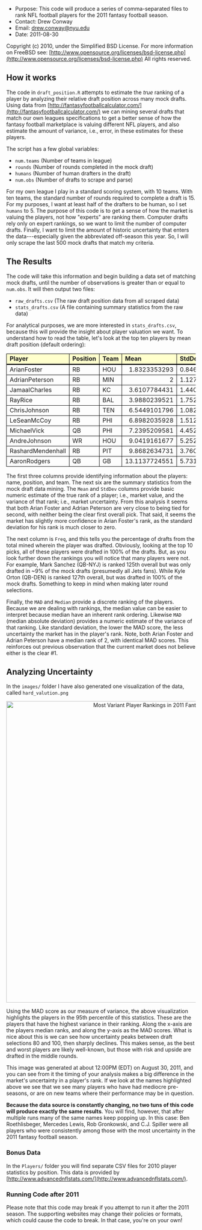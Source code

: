 - Purpose:    This code will produce a series of comma-separated files to rank NFL football players for the 2011 fantasy football season. 
- Contact:    Drew Conway
- Email:      drew.conway@nyu.edu
- Date:       2011-08-30

Copyright (c) 2010, under the Simplified BSD License.
For more information on FreeBSD see: [http://www.opensource.org/licenses/bsd-license.php](http://www.opensource.org/licenses/bsd-license.php)
All rights reserved.

## How it works ##

The code in `draft_position.R` attempts to estimate the _true_ ranking of a player by analyzing their relative draft position across many mock drafts.  Using data from [http://fantasyfootballcalculator.com/](http://fantasyfootballcalculator.com/) we can mining several drafts that match our own leagues specifications to get a better sense of how the fantasy football marketplace is valuing different NFL players, and also estimate the amount of variance, i.e., error, in these estimates for these players.

The script has a few global variables:

 - `num.teams` (Number of teams in league)
 - `rounds` (Number of rounds completed in the mock draft)
 - `humans` (Number of human drafters in the draft)
 - `num.obs` (Number of drafts to scrape and parse)

For my own league I play in a standard scoring system, with 10 teams.  With ten teams, the standard number of rounds required to complete a draft is 15.  For my purposes, I want at least half of the drafters to be human, so I set `humans` to 5.  The purpose of this code is to get a sense of how the market is valuing the players, not how "experts" are ranking them.  Computer drafts rely only on expert rankings, so we want to limit the number of computer drafts.  Finally, I want to limit the amount of historic uncertainty that enters the data---especially given the abbreviated off-season this year.  So, I will only scrape the last 500 mock drafts that match my criteria.

## The Results ##

The code will take this information and begin building a data set of matching mock drafts, until the number of observations is greater than or equal to `num.obs`. It will then output two files:

 - `raw_drafts.csv` (The raw draft position data from all scraped data)
 - `stats_drafts.csv` (A file containing summary statistics from the raw data)
 
For analytical purposes, we are more interested in `stats_drafts.csv`, because this will provide the insight about player valuation we want.  To understand how to read the table, let's look at the top ten players by mean draft position (default ordering):

<TABLE FRAME=VOID CELLSPACING=0 COLS=8 RULES=NONE BORDER=0 ALIGN=CENTER>
	<COLGROUP><COL WIDTH=150><COL WIDTH=97><COL WIDTH=97><COL WIDTH=117><COL WIDTH=108><COL WIDTH=97><COL WIDTH=97><COL WIDTH=97></COLGROUP>
	<TBODY>
		<TR>
			<TD STYLE="border-top: 1px solid #000000; border-bottom: 3px solid #000000; border-left: 1px solid #000000; border-right: 1px solid #000000" WIDTH=150 HEIGHT=18 ALIGN=LEFT BGCOLOR="#FFFFCC"><B>Player</B></TD>
			<TD STYLE="border-top: 1px solid #000000; border-bottom: 3px solid #000000; border-left: 1px solid #000000; border-right: 1px solid #000000" WIDTH=97 ALIGN=LEFT BGCOLOR="#FFFFCC"><B>Position</B></TD>
			<TD STYLE="border-top: 1px solid #000000; border-bottom: 3px solid #000000; border-left: 1px solid #000000; border-right: 1px solid #000000" WIDTH=97 ALIGN=LEFT BGCOLOR="#FFFFCC"><B>Team</B></TD>
			<TD STYLE="border-top: 1px solid #000000; border-bottom: 3px solid #000000; border-left: 1px solid #000000; border-right: 1px solid #000000" WIDTH=117 ALIGN=LEFT BGCOLOR="#FFFFCC"><B>Mean</B></TD>
			<TD STYLE="border-top: 1px solid #000000; border-bottom: 3px solid #000000; border-left: 1px solid #000000; border-right: 1px solid #000000" WIDTH=108 ALIGN=LEFT BGCOLOR="#FFFFCC"><B>StdDev</B></TD>
			<TD STYLE="border-top: 1px solid #000000; border-bottom: 3px solid #000000; border-left: 1px solid #000000; border-right: 1px solid #000000" WIDTH=97 ALIGN=LEFT BGCOLOR="#FFFFCC"><B>Freq</B></TD>
			<TD STYLE="border-top: 1px solid #000000; border-bottom: 3px solid #000000; border-left: 1px solid #000000; border-right: 1px solid #000000" WIDTH=97 ALIGN=LEFT BGCOLOR="#FFFFCC"><B>MAD</B></TD>
			<TD STYLE="border-top: 1px solid #000000; border-bottom: 3px solid #000000; border-left: 1px solid #000000; border-right: 1px solid #000000" WIDTH=97 ALIGN=LEFT BGCOLOR="#FFFFCC"><B>Median</B></TD>
		</TR>
		<TR>
			<TD STYLE="border-top: 1px solid #000000; border-bottom: 1px solid #000000; border-left: 1px solid #000000; border-right: 1px solid #000000" HEIGHT=18 ALIGN=LEFT>ArianFoster</TD>
			<TD STYLE="border-top: 1px solid #000000; border-bottom: 1px solid #000000; border-left: 1px solid #000000; border-right: 1px solid #000000" ALIGN=LEFT>RB</TD>
			<TD STYLE="border-top: 1px solid #000000; border-bottom: 1px solid #000000; border-left: 1px solid #000000; border-right: 1px solid #000000" ALIGN=LEFT>HOU</TD>
			<TD STYLE="border-top: 1px solid #000000; border-bottom: 1px solid #000000; border-left: 1px solid #000000; border-right: 1px solid #000000" ALIGN=RIGHT SDVAL="1.83233532934132" SDNUM="1033;">1.8323353293</TD>
			<TD STYLE="border-top: 1px solid #000000; border-bottom: 1px solid #000000; border-left: 1px solid #000000; border-right: 1px solid #000000" ALIGN=RIGHT SDVAL="0.846068753311066" SDNUM="1033;">0.8460687533</TD>
			<TD STYLE="border-top: 1px solid #000000; border-bottom: 1px solid #000000; border-left: 1px solid #000000; border-right: 1px solid #000000" ALIGN=RIGHT SDVAL="1" SDNUM="1033;">1</TD>
			<TD STYLE="border-top: 1px solid #000000; border-bottom: 1px solid #000000; border-left: 1px solid #000000; border-right: 1px solid #000000" ALIGN=RIGHT SDVAL="1.4826" SDNUM="1033;">1.4826</TD>
			<TD STYLE="border-top: 1px solid #000000; border-bottom: 1px solid #000000; border-left: 1px solid #000000; border-right: 1px solid #000000" ALIGN=RIGHT SDVAL="2" SDNUM="1033;">2</TD>
		</TR>
		<TR>
			<TD STYLE="border-top: 1px solid #000000; border-bottom: 1px solid #000000; border-left: 1px solid #000000; border-right: 1px solid #000000" HEIGHT=18 ALIGN=LEFT>AdrianPeterson</TD>
			<TD STYLE="border-top: 1px solid #000000; border-bottom: 1px solid #000000; border-left: 1px solid #000000; border-right: 1px solid #000000" ALIGN=LEFT>RB</TD>
			<TD STYLE="border-top: 1px solid #000000; border-bottom: 1px solid #000000; border-left: 1px solid #000000; border-right: 1px solid #000000" ALIGN=LEFT>MIN</TD>
			<TD STYLE="border-top: 1px solid #000000; border-bottom: 1px solid #000000; border-left: 1px solid #000000; border-right: 1px solid #000000" ALIGN=RIGHT SDVAL="2" SDNUM="1033;">2</TD>
			<TD STYLE="border-top: 1px solid #000000; border-bottom: 1px solid #000000; border-left: 1px solid #000000; border-right: 1px solid #000000" ALIGN=RIGHT SDVAL="1.12782977438973" SDNUM="1033;">1.1278297744</TD>
			<TD STYLE="border-top: 1px solid #000000; border-bottom: 1px solid #000000; border-left: 1px solid #000000; border-right: 1px solid #000000" ALIGN=RIGHT SDVAL="1" SDNUM="1033;">1</TD>
			<TD STYLE="border-top: 1px solid #000000; border-bottom: 1px solid #000000; border-left: 1px solid #000000; border-right: 1px solid #000000" ALIGN=RIGHT SDVAL="1.4826" SDNUM="1033;">1.4826</TD>
			<TD STYLE="border-top: 1px solid #000000; border-bottom: 1px solid #000000; border-left: 1px solid #000000; border-right: 1px solid #000000" ALIGN=RIGHT SDVAL="2" SDNUM="1033;">2</TD>
		</TR>
		<TR>
			<TD STYLE="border-top: 1px solid #000000; border-bottom: 1px solid #000000; border-left: 1px solid #000000; border-right: 1px solid #000000" HEIGHT=20 ALIGN=LEFT>JamaalCharles</TD>
			<TD STYLE="border-top: 1px solid #000000; border-bottom: 1px solid #000000; border-left: 1px solid #000000; border-right: 1px solid #000000" ALIGN=LEFT>RB</TD>
			<TD STYLE="border-top: 1px solid #000000; border-bottom: 1px solid #000000; border-left: 1px solid #000000; border-right: 1px solid #000000" ALIGN=LEFT>KC</TD>
			<TD STYLE="border-top: 1px solid #000000; border-bottom: 1px solid #000000; border-left: 1px solid #000000; border-right: 1px solid #000000" ALIGN=RIGHT SDVAL="3.61077844311377" SDNUM="1033;">3.6107784431</TD>
			<TD STYLE="border-top: 1px solid #000000; border-bottom: 1px solid #000000; border-left: 1px solid #000000; border-right: 1px solid #000000" ALIGN=RIGHT SDVAL="1.44020956558911" SDNUM="1033;">1.4402095656</TD>
			<TD STYLE="border-top: 1px solid #000000; border-bottom: 1px solid #000000; border-left: 1px solid #000000; border-right: 1px solid #000000" ALIGN=RIGHT SDVAL="1" SDNUM="1033;">1</TD>
			<TD STYLE="border-top: 1px solid #000000; border-bottom: 1px solid #000000; border-left: 1px solid #000000; border-right: 1px solid #000000" ALIGN=RIGHT SDVAL="1.4826" SDNUM="1033;">1.4826</TD>
			<TD STYLE="border-top: 1px solid #000000; border-bottom: 1px solid #000000; border-left: 1px solid #000000; border-right: 1px solid #000000" ALIGN=RIGHT SDVAL="4" SDNUM="1033;">4</TD>
		</TR>
		<TR>
			<TD STYLE="border-top: 1px solid #000000; border-bottom: 1px solid #000000; border-left: 1px solid #000000; border-right: 1px solid #000000" HEIGHT=18 ALIGN=LEFT>RayRice</TD>
			<TD STYLE="border-top: 1px solid #000000; border-bottom: 1px solid #000000; border-left: 1px solid #000000; border-right: 1px solid #000000" ALIGN=LEFT>RB</TD>
			<TD STYLE="border-top: 1px solid #000000; border-bottom: 1px solid #000000; border-left: 1px solid #000000; border-right: 1px solid #000000" ALIGN=LEFT>BAL</TD>
			<TD STYLE="border-top: 1px solid #000000; border-bottom: 1px solid #000000; border-left: 1px solid #000000; border-right: 1px solid #000000" ALIGN=RIGHT SDVAL="3.98802395209581" SDNUM="1033;">3.9880239521</TD>
			<TD STYLE="border-top: 1px solid #000000; border-bottom: 1px solid #000000; border-left: 1px solid #000000; border-right: 1px solid #000000" ALIGN=RIGHT SDVAL="1.75267118633963" SDNUM="1033;">1.7526711863</TD>
			<TD STYLE="border-top: 1px solid #000000; border-bottom: 1px solid #000000; border-left: 1px solid #000000; border-right: 1px solid #000000" ALIGN=RIGHT SDVAL="1" SDNUM="1033;">1</TD>
			<TD STYLE="border-top: 1px solid #000000; border-bottom: 1px solid #000000; border-left: 1px solid #000000; border-right: 1px solid #000000" ALIGN=RIGHT SDVAL="1.4826" SDNUM="1033;">1.4826</TD>
			<TD STYLE="border-top: 1px solid #000000; border-bottom: 1px solid #000000; border-left: 1px solid #000000; border-right: 1px solid #000000" ALIGN=RIGHT SDVAL="4" SDNUM="1033;">4</TD>
		</TR>
		<TR>
			<TD STYLE="border-top: 1px solid #000000; border-bottom: 1px solid #000000; border-left: 1px solid #000000; border-right: 1px solid #000000" HEIGHT=18 ALIGN=LEFT>ChrisJohnson</TD>
			<TD STYLE="border-top: 1px solid #000000; border-bottom: 1px solid #000000; border-left: 1px solid #000000; border-right: 1px solid #000000" ALIGN=LEFT>RB</TD>
			<TD STYLE="border-top: 1px solid #000000; border-bottom: 1px solid #000000; border-left: 1px solid #000000; border-right: 1px solid #000000" ALIGN=LEFT>TEN</TD>
			<TD STYLE="border-top: 1px solid #000000; border-bottom: 1px solid #000000; border-left: 1px solid #000000; border-right: 1px solid #000000" ALIGN=RIGHT SDVAL="6.54491017964072" SDNUM="1033;">6.5449101796</TD>
			<TD STYLE="border-top: 1px solid #000000; border-bottom: 1px solid #000000; border-left: 1px solid #000000; border-right: 1px solid #000000" ALIGN=RIGHT SDVAL="1.0828107137982" SDNUM="1033;">1.0828107138</TD>
			<TD STYLE="border-top: 1px solid #000000; border-bottom: 1px solid #000000; border-left: 1px solid #000000; border-right: 1px solid #000000" ALIGN=RIGHT SDVAL="1" SDNUM="1033;">1</TD>
			<TD STYLE="border-top: 1px solid #000000; border-bottom: 1px solid #000000; border-left: 1px solid #000000; border-right: 1px solid #000000" ALIGN=RIGHT SDVAL="1.4826" SDNUM="1033;">1.4826</TD>
			<TD STYLE="border-top: 1px solid #000000; border-bottom: 1px solid #000000; border-left: 1px solid #000000; border-right: 1px solid #000000" ALIGN=RIGHT SDVAL="6" SDNUM="1033;">6</TD>
		</TR>
		<TR>
			<TD STYLE="border-top: 1px solid #000000; border-bottom: 1px solid #000000; border-left: 1px solid #000000; border-right: 1px solid #000000" HEIGHT=18 ALIGN=LEFT>LeSeanMcCoy</TD>
			<TD STYLE="border-top: 1px solid #000000; border-bottom: 1px solid #000000; border-left: 1px solid #000000; border-right: 1px solid #000000" ALIGN=LEFT>RB</TD>
			<TD STYLE="border-top: 1px solid #000000; border-bottom: 1px solid #000000; border-left: 1px solid #000000; border-right: 1px solid #000000" ALIGN=LEFT>PHI</TD>
			<TD STYLE="border-top: 1px solid #000000; border-bottom: 1px solid #000000; border-left: 1px solid #000000; border-right: 1px solid #000000" ALIGN=RIGHT SDVAL="6.89820359281437" SDNUM="1033;">6.8982035928</TD>
			<TD STYLE="border-top: 1px solid #000000; border-bottom: 1px solid #000000; border-left: 1px solid #000000; border-right: 1px solid #000000" ALIGN=RIGHT SDVAL="1.5124869475361" SDNUM="1033;">1.5124869475</TD>
			<TD STYLE="border-top: 1px solid #000000; border-bottom: 1px solid #000000; border-left: 1px solid #000000; border-right: 1px solid #000000" ALIGN=RIGHT SDVAL="1" SDNUM="1033;">1</TD>
			<TD STYLE="border-top: 1px solid #000000; border-bottom: 1px solid #000000; border-left: 1px solid #000000; border-right: 1px solid #000000" ALIGN=RIGHT SDVAL="1.4826" SDNUM="1033;">1.4826</TD>
			<TD STYLE="border-top: 1px solid #000000; border-bottom: 1px solid #000000; border-left: 1px solid #000000; border-right: 1px solid #000000" ALIGN=RIGHT SDVAL="7" SDNUM="1033;">7</TD>
		</TR>
		<TR>
			<TD STYLE="border-top: 1px solid #000000; border-bottom: 1px solid #000000; border-left: 1px solid #000000; border-right: 1px solid #000000" HEIGHT=20 ALIGN=LEFT>MichaelVick</TD>
			<TD STYLE="border-top: 1px solid #000000; border-bottom: 1px solid #000000; border-left: 1px solid #000000; border-right: 1px solid #000000" ALIGN=LEFT>QB</TD>
			<TD STYLE="border-top: 1px solid #000000; border-bottom: 1px solid #000000; border-left: 1px solid #000000; border-right: 1px solid #000000" ALIGN=LEFT>PHI</TD>
			<TD STYLE="border-top: 1px solid #000000; border-bottom: 1px solid #000000; border-left: 1px solid #000000; border-right: 1px solid #000000" ALIGN=RIGHT SDVAL="7.23952095808383" SDNUM="1033;">7.2395209581</TD>
			<TD STYLE="border-top: 1px solid #000000; border-bottom: 1px solid #000000; border-left: 1px solid #000000; border-right: 1px solid #000000" ALIGN=RIGHT SDVAL="4.45269749366155" SDNUM="1033;">4.4526974937</TD>
			<TD STYLE="border-top: 1px solid #000000; border-bottom: 1px solid #000000; border-left: 1px solid #000000; border-right: 1px solid #000000" ALIGN=RIGHT SDVAL="1" SDNUM="1033;">1</TD>
			<TD STYLE="border-top: 1px solid #000000; border-bottom: 1px solid #000000; border-left: 1px solid #000000; border-right: 1px solid #000000" ALIGN=RIGHT SDVAL="2.9652" SDNUM="1033;">2.9652</TD>
			<TD STYLE="border-top: 1px solid #000000; border-bottom: 1px solid #000000; border-left: 1px solid #000000; border-right: 1px solid #000000" ALIGN=RIGHT SDVAL="7" SDNUM="1033;">7</TD>
		</TR>
		<TR>
			<TD STYLE="border-top: 1px solid #000000; border-bottom: 1px solid #000000; border-left: 1px solid #000000; border-right: 1px solid #000000" HEIGHT=18 ALIGN=LEFT>AndreJohnson</TD>
			<TD STYLE="border-top: 1px solid #000000; border-bottom: 1px solid #000000; border-left: 1px solid #000000; border-right: 1px solid #000000" ALIGN=LEFT>WR</TD>
			<TD STYLE="border-top: 1px solid #000000; border-bottom: 1px solid #000000; border-left: 1px solid #000000; border-right: 1px solid #000000" ALIGN=LEFT>HOU</TD>
			<TD STYLE="border-top: 1px solid #000000; border-bottom: 1px solid #000000; border-left: 1px solid #000000; border-right: 1px solid #000000" ALIGN=RIGHT SDVAL="9.04191616766467" SDNUM="1033;">9.0419161677</TD>
			<TD STYLE="border-top: 1px solid #000000; border-bottom: 1px solid #000000; border-left: 1px solid #000000; border-right: 1px solid #000000" ALIGN=RIGHT SDVAL="5.25283157172949" SDNUM="1033;">5.2528315717</TD>
			<TD STYLE="border-top: 1px solid #000000; border-bottom: 1px solid #000000; border-left: 1px solid #000000; border-right: 1px solid #000000" ALIGN=RIGHT SDVAL="1" SDNUM="1033;">1</TD>
			<TD STYLE="border-top: 1px solid #000000; border-bottom: 1px solid #000000; border-left: 1px solid #000000; border-right: 1px solid #000000" ALIGN=RIGHT SDVAL="2.9652" SDNUM="1033;">2.9652</TD>
			<TD STYLE="border-top: 1px solid #000000; border-bottom: 1px solid #000000; border-left: 1px solid #000000; border-right: 1px solid #000000" ALIGN=RIGHT SDVAL="7" SDNUM="1033;">7</TD>
		</TR>
		<TR>
			<TD STYLE="border-top: 1px solid #000000; border-bottom: 1px solid #000000; border-left: 1px solid #000000; border-right: 1px solid #000000" HEIGHT=20 ALIGN=LEFT>RashardMendenhall</TD>
			<TD STYLE="border-top: 1px solid #000000; border-bottom: 1px solid #000000; border-left: 1px solid #000000; border-right: 1px solid #000000" ALIGN=LEFT>RB</TD>
			<TD STYLE="border-top: 1px solid #000000; border-bottom: 1px solid #000000; border-left: 1px solid #000000; border-right: 1px solid #000000" ALIGN=LEFT>PIT</TD>
			<TD STYLE="border-top: 1px solid #000000; border-bottom: 1px solid #000000; border-left: 1px solid #000000; border-right: 1px solid #000000" ALIGN=RIGHT SDVAL="9.86826347305389" SDNUM="1033;">9.8682634731</TD>
			<TD STYLE="border-top: 1px solid #000000; border-bottom: 1px solid #000000; border-left: 1px solid #000000; border-right: 1px solid #000000" ALIGN=RIGHT SDVAL="3.76066626788966" SDNUM="1033;">3.7606662679</TD>
			<TD STYLE="border-top: 1px solid #000000; border-bottom: 1px solid #000000; border-left: 1px solid #000000; border-right: 1px solid #000000" ALIGN=RIGHT SDVAL="1" SDNUM="1033;">1</TD>
			<TD STYLE="border-top: 1px solid #000000; border-bottom: 1px solid #000000; border-left: 1px solid #000000; border-right: 1px solid #000000" ALIGN=RIGHT SDVAL="1.4826" SDNUM="1033;">1.4826</TD>
			<TD STYLE="border-top: 1px solid #000000; border-bottom: 1px solid #000000; border-left: 1px solid #000000; border-right: 1px solid #000000" ALIGN=RIGHT SDVAL="9" SDNUM="1033;">9</TD>
		</TR>
		<TR>
			<TD STYLE="border-top: 1px solid #000000; border-bottom: 1px solid #000000; border-left: 1px solid #000000; border-right: 1px solid #000000" HEIGHT=20 ALIGN=LEFT>AaronRodgers</TD>
			<TD STYLE="border-top: 1px solid #000000; border-bottom: 1px solid #000000; border-left: 1px solid #000000; border-right: 1px solid #000000" ALIGN=LEFT>QB</TD>
			<TD STYLE="border-top: 1px solid #000000; border-bottom: 1px solid #000000; border-left: 1px solid #000000; border-right: 1px solid #000000" ALIGN=LEFT>GB</TD>
			<TD STYLE="border-top: 1px solid #000000; border-bottom: 1px solid #000000; border-left: 1px solid #000000; border-right: 1px solid #000000" ALIGN=RIGHT SDVAL="13.1137724550898" SDNUM="1033;">13.1137724551</TD>
			<TD STYLE="border-top: 1px solid #000000; border-bottom: 1px solid #000000; border-left: 1px solid #000000; border-right: 1px solid #000000" ALIGN=RIGHT SDVAL="5.73140732631347" SDNUM="1033;">5.7314073263</TD>
			<TD STYLE="border-top: 1px solid #000000; border-bottom: 1px solid #000000; border-left: 1px solid #000000; border-right: 1px solid #000000" ALIGN=RIGHT SDVAL="1" SDNUM="1033;">1</TD>
			<TD STYLE="border-top: 1px solid #000000; border-bottom: 1px solid #000000; border-left: 1px solid #000000; border-right: 1px solid #000000" ALIGN=RIGHT SDVAL="5.9304" SDNUM="1033;">5.9304</TD>
			<TD STYLE="border-top: 1px solid #000000; border-bottom: 1px solid #000000; border-left: 1px solid #000000; border-right: 1px solid #000000" ALIGN=RIGHT SDVAL="16" SDNUM="1033;">16</TD>
		</TR>
	</TBODY>
</TABLE>

The first three columns provide identifying information about the players: name, position, and team.  The next six are the summary statistics from the mock draft data mining.  The `Mean` and `StdDev` columns provide basic numeric estimate of the true rank of a player; i.e., market value, and the variance of that rank; i.e., market uncertainty.  From this analysis it seems that both Arian Foster and Adrian Peterson are very close to being tied for second, with neither being the clear first overall pick.  That said, it seems the market has slightly more confidence in Arian Foster's rank, as the standard deviation for his rank is much closer to zero.  

The next column is `Freq`, and this tells you the percentage of drafts from the total mined wherein the player was drafted.  Obviously, looking at the top 10 picks, all of these players were drafted in 100% of the drafts.  But, as you look further down the rankings you will notice that many players were not.  For example, Mark Sanchez (QB-NYJ) is ranked 125th overall but was only drafted in ~9% of the mock drafts (presumedly all Jets fans).  While Kyle Orton (QB-DEN) is ranked 127th overall, but was drafted in 100% of the mock drafts.  Something to keep in mind when making later round selections.

Finally, the `MAD` and `Median` provide a discrete ranking of the players.  Because we are dealing with rankings, the median value can be easier to interpret because median have an inherent rank ordering.  Likewise `MAD` (median absolute deviation) provides a numeric estimate of the variance of that ranking.  Like standard deviation, the lower the MAD score, the less uncertainty the market has in the player's rank.  Note, both Arian Foster and Adrian Peterson have a median rank of 2, with identical MAD scores.  This reinforces out previous observation that the current market does not believe either is the clear #1.

## Analyzing Uncertainty ##

In the `images/` folder I have also generated one visualization of the data, called `hard_valution.png`

<p align="center"><a href="https://github.com/drewconway/ZIA/raw/master/R/SampleSpace/images/hard_valuation.png" target="_blank"><img src="https://github.com/drewconway/ZIA/raw/master/R/SampleSpace/images/hard_valuation.png" width=800 alt="Most Variant Player Rankings in 2011 Fantasy Football"></a></p>

Using the MAD score as our measure of variance, the above visualization highlights the players in the 95th percentile of this statistics.  These are the players that have the highest variance in their ranking.  Along the x-axis are the players median ranks, and along the y-axis as the MAD scores.  What is nice about this is we can see how uncertainty peaks between draft selections 80 and 100, then sharply declines.  This makes sense, as the best and worst players are likely well-known, but those with risk and upside are drafted in the middle rounds.

This image was generated at about 12:00PM (EDT) on August 30, 2011, and you can see from it the timing of your analysis makes a big difference in the market's uncertainty in a player's rank.  If we look at the names highlighted above we see that we see many players who have had mediocre pre-seasons, or are on new teams where their performance may be in question.  

**Because the data source is constantly changing, no two tuns of this code will produce exactly the same results**.  You will find, however, that after multiple runs many of the same names keep popping up.  In this case: Ben Roethlisbeger, Mercedes Lewis, Rob Gronkowski, and C.J. Spiller were all players who were consistently among those with the most uncertainty in the 2011 fantasy football season.


### Bonus Data ###

In the `Players/` folder you will find separate CSV files for 2010 player statistics by position.  This data is provided by [http://www.advancednflstats.com/](http://www.advancednflstats.com/).

### Running Code after 2011 ###

Please note that this code may break if you attempt to run it after the 2011 season.  The supporting websites may change their policies or formats, which could cause the code to break.  In that case, you're on your own!